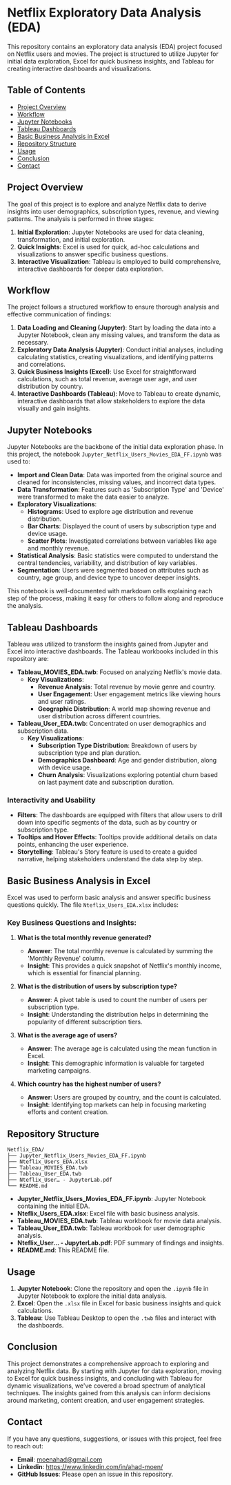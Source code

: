 # Netflix Exploratory Data Analysis (EDA)

This repository contains an exploratory data analysis (EDA) project focused on Netflix users and movies. The project is structured to utilize Jupyter for initial data exploration, Excel for quick business insights, and Tableau for creating interactive dashboards and visualizations.

## Table of Contents
- [Project Overview](#project-overview)
- [Workflow](#workflow)
- [Jupyter Notebooks](#jupyter-notebooks)
- [Tableau Dashboards](#tableau-dashboards)
- [Basic Business Analysis in Excel](#basic-business-analysis-in-excel)
- [Repository Structure](#repository-structure)
- [Usage](#usage)
- [Conclusion](#conclusion)
- [Contact](#Contact)

## Project Overview

The goal of this project is to explore and analyze Netflix data to derive insights into user demographics, subscription types, revenue, and viewing patterns. The analysis is performed in three stages:

1. **Initial Exploration**: Jupyter Notebooks are used for data cleaning, transformation, and initial exploration.
2. **Quick Insights**: Excel is used for quick, ad-hoc calculations and visualizations to answer specific business questions.
3. **Interactive Visualization**: Tableau is employed to build comprehensive, interactive dashboards for deeper data exploration.

## Workflow

The project follows a structured workflow to ensure thorough analysis and effective communication of findings:

1. **Data Loading and Cleaning (Jupyter)**: Start by loading the data into a Jupyter Notebook, clean any missing values, and transform the data as necessary.
2. **Exploratory Data Analysis (Jupyter)**: Conduct initial analyses, including calculating statistics, creating visualizations, and identifying patterns and correlations.
3. **Quick Business Insights (Excel)**: Use Excel for straightforward calculations, such as total revenue, average user age, and user distribution by country.
4. **Interactive Dashboards (Tableau)**: Move to Tableau to create dynamic, interactive dashboards that allow stakeholders to explore the data visually and gain insights.

## Jupyter Notebooks

Jupyter Notebooks are the backbone of the initial data exploration phase. In this project, the notebook `Jupyter_Netflix_Users_Movies_EDA_FF.ipynb` was used to:

- **Import and Clean Data**: Data was imported from the original source and cleaned for inconsistencies, missing values, and incorrect data types.
- **Data Transformation**: Features such as 'Subscription Type' and 'Device' were transformed to make the data easier to analyze.
- **Exploratory Visualizations**:
  - **Histograms**: Used to explore age distribution and revenue distribution.
  - **Bar Charts**: Displayed the count of users by subscription type and device usage.
  - **Scatter Plots**: Investigated correlations between variables like age and monthly revenue.
- **Statistical Analysis**: Basic statistics were computed to understand the central tendencies, variability, and distribution of key variables.
- **Segmentation**: Users were segmented based on attributes such as country, age group, and device type to uncover deeper insights.

This notebook is well-documented with markdown cells explaining each step of the process, making it easy for others to follow along and reproduce the analysis.

## Tableau Dashboards

Tableau was utilized to transform the insights gained from Jupyter and Excel into interactive dashboards. The Tableau workbooks included in this repository are:

- **Tableau_MOVIES_EDA.twb**: Focused on analyzing Netflix's movie data.
  - **Key Visualizations**:
    - **Revenue Analysis**: Total revenue by movie genre and country.
    - **User Engagement**: User engagement metrics like viewing hours and user ratings.
    - **Geographic Distribution**: A world map showing revenue and user distribution across different countries.
- **Tableau_User_EDA.twb**: Concentrated on user demographics and subscription data.
  - **Key Visualizations**:
    - **Subscription Type Distribution**: Breakdown of users by subscription type and plan duration.
    - **Demographics Dashboard**: Age and gender distribution, along with device usage.
    - **Churn Analysis**: Visualizations exploring potential churn based on last payment date and subscription duration.

### Interactivity and Usability

- **Filters**: The dashboards are equipped with filters that allow users to drill down into specific segments of the data, such as by country or subscription type.
- **Tooltips and Hover Effects**: Tooltips provide additional details on data points, enhancing the user experience.
- **Storytelling**: Tableau's Story feature is used to create a guided narrative, helping stakeholders understand the data step by step.

## Basic Business Analysis in Excel

Excel was used to perform basic analysis and answer specific business questions quickly. The file `Nteflix_Users_EDA.xlsx` includes:

### Key Business Questions and Insights:

1. **What is the total monthly revenue generated?**
   - **Answer**: The total monthly revenue is calculated by summing the 'Monthly Revenue' column.
   - **Insight**: This provides a quick snapshot of Netflix's monthly income, which is essential for financial planning.

2. **What is the distribution of users by subscription type?**
   - **Answer**: A pivot table is used to count the number of users per subscription type.
   - **Insight**: Understanding the distribution helps in determining the popularity of different subscription tiers.

3. **What is the average age of users?**
   - **Answer**: The average age is calculated using the mean function in Excel.
   - **Insight**: This demographic information is valuable for targeted marketing campaigns.

4. **Which country has the highest number of users?**
   - **Answer**: Users are grouped by country, and the count is calculated.
   - **Insight**: Identifying top markets can help in focusing marketing efforts and content creation.

## Repository Structure

```plaintext
Netflix_EDA/
├── Jupyter_Netflix_Users_Movies_EDA_FF.ipynb
├── Nteflix_Users_EDA.xlsx
├── Tableau_MOVIES_EDA.twb
├── Tableau_User_EDA.twb
├── Nteflix_User… - JupyterLab.pdf
└── README.md
```

- **Jupyter_Netflix_Users_Movies_EDA_FF.ipynb**: Jupyter Notebook containing the initial EDA.
- **Nteflix_Users_EDA.xlsx**: Excel file with basic business analysis.
- **Tableau_MOVIES_EDA.twb**: Tableau workbook for movie data analysis.
- **Tableau_User_EDA.twb**: Tableau workbook for user demographic analysis.
- **Nteflix_User… - JupyterLab.pdf**: PDF summary of findings and insights.
- **README.md**: This README file.

## Usage

1. **Jupyter Notebook**: Clone the repository and open the `.ipynb` file in Jupyter Notebook to explore the initial data analysis.
2. **Excel**: Open the `.xlsx` file in Excel for basic business insights and quick calculations.
3. **Tableau**: Use Tableau Desktop to open the `.twb` files and interact with the dashboards.

## Conclusion

This project demonstrates a comprehensive approach to exploring and analyzing Netflix data. By starting with Jupyter for data exploration, moving to Excel for quick business insights, and concluding with Tableau for dynamic visualizations, we've covered a broad spectrum of analytical techniques. The insights gained from this analysis can inform decisions around marketing, content creation, and user engagement strategies.

## Contact

If you have any questions, suggestions, or issues with this project, feel free to reach out:

- **Email**: moenahad@gmail.com
- **Linkedin**: https://www.linkedin.com/in/ahad-moen/
- **GitHub Issues**: Please open an issue in this repository.


